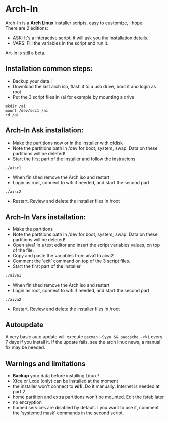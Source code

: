 # Arch-In
Arch-In is a **Arch Linux** installer scripts, easy to customize, I hope.\
There are 2 editions:
- ASK: It's a interactive script, it will ask you the installation details. 
- VARS: Fill the variables in the script and run it.

Art-in is still a beta.

## Installation common steps:
- Backup your data !
- Download the last arch iso, flash it to a usb drive, boot it and login as root
- Put the 3 script files in /ai for example by mounting a drive
```
mkdir /ai
mount /dev/sdc1 /ai
cd /ai
```
## Arch-In Ask installation:
- Make the partitions now or in the installer with cfdisk
- Note the partitions path in /dev for boot, system, swap. Data on these partitions will be deleted!
- Start the first part of the installer and follow the instrucions
```
./aisc1
```
- When finished remove the Arch iso and restart
- Login as root, connect to wifi if needed, and start the second part
```
./aisc2
```
- Restart. Review and delete the installer files in /root

## Arch-In Vars installation:
- Make the partitions
- Note the partitions path in /dev for boot, system, swap. Data on these partitions will be deleted!
- Open aiva1 in a text editor and insert the script variables values, on top of the file.
- Copy and paste the variables from aiva1 to aiva2
- Comment the 'exit' command on top of the 3 script files.
- Start the first part of the installer
```
./aiva1
```
- When finished remove the Arch iso and restart
- Login as root, connect to wifi if needed, and start the second part
```
./aiva2
```
- Restart. Review and delete the installer files in /root

## Autoupdate
A very basic auto update will execute `pacman -Syyu && paccache -rk1` every 7 days if you install it. If the update fails, see  the arch linux news, a manual fix may be needed.

## Warnings and limitations
- **Backup** your data before installing Linux !
- Xfce or Lxde (only) can be installed at the moment
- the installer won't connect to **wifi**. Do it manually. Internet is needed at part 2
- home partition and extra partitions won't be mounted. Edit the fstab later
- no encryption
- homed services are disabled by default. I you want to use it, comment the 'systemctl mask' commands in the second script.
